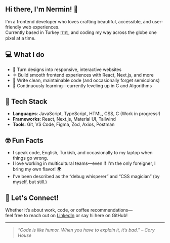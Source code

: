 ## Hi there, I'm Nermin! 👋

I'm a frontend developer who loves crafting beautiful, accessible, and user-friendly web experiences.  
Currently based in Turkey 🇹🇷, and coding my way across the globe one pixel at a time.

## 💻 What I do

- 🎨 Turn designs into responsive, interactive websites
- ⚛️ Build smooth frontend experiences with React, Next.js, and more
- 🔧 Write clean, maintainable code (and occasionally forget semicolons)
- 🧪 Continuously learning—currently leveling up in C and Algorithms

## 🚀 Tech Stack

- **Languages**: JavaScript, TypeScript, HTML, CSS, C (Work in progress!)
- **Frameworks**: React, Next.js, Material UI, Tailwind
- **Tools**: Git, VS Code, Figma, Zod, Axios, Postman

## 🤓 Fun Facts

- I speak code, English, Turkish, and occasionally to my laptop when things go wrong.
- I love working in multicultural teams—even if I'm the only foreigner, I bring my own flavor! 🌍
- I’ve been described as the “debug whisperer” and “CSS magician” (by myself, but still.)

## 📨 Let's Connect!

Whether it’s about work, code, or coffee recommendations—  
feel free to reach out on [LinkedIn](https://www.linkedin.com/in/gunesnt/) or say hi here on GitHub!

---

> _“Code is like humor. When you have to explain it, it’s bad.” – Cory House_
